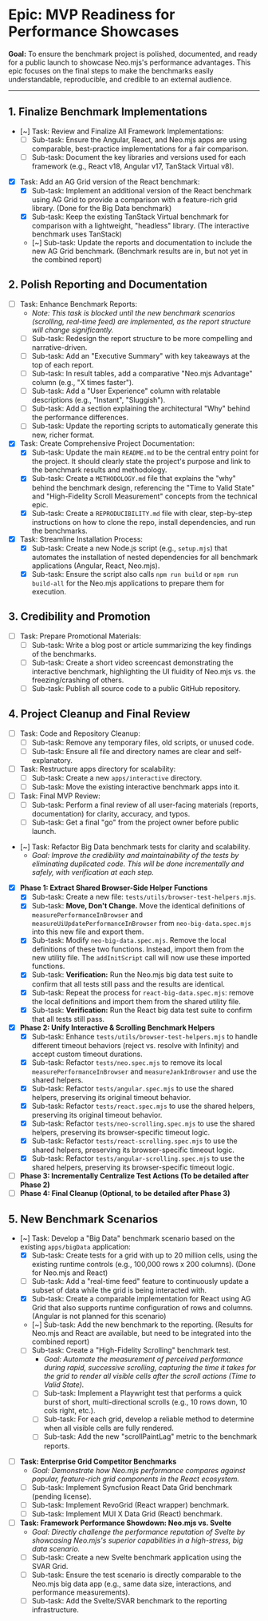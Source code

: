 # Epic: MVP Readiness for Performance Showcases

**Goal:** To ensure the benchmark project is polished, documented, and ready for a public launch to showcase Neo.mjs's performance advantages. This epic focuses on the final steps to make the benchmarks easily understandable, reproducible, and credible to an external audience.

---

## 1. Finalize Benchmark Implementations

-   [~] Task: Review and Finalize All Framework Implementations:
    -   [ ] Sub-task: Ensure the Angular, React, and Neo.mjs apps are using comparable, best-practice implementations for a fair comparison.
    -   [ ] Sub-task: Document the key libraries and versions used for each framework (e.g., React v18, Angular v17, TanStack Virtual v8).
-   [x] Task: Add an AG Grid version of the React benchmark:
    -   [x] Sub-task: Implement an additional version of the React benchmark using AG Grid to provide a comparison with a feature-rich grid library. (Done for the Big Data benchmark)
    -   [x] Sub-task: Keep the existing TanStack Virtual benchmark for comparison with a lightweight, "headless" library. (The interactive benchmark uses TanStack)
    -   [~] Sub-task: Update the reports and documentation to include the new AG Grid benchmark. (Benchmark results are in, but not yet in the combined report)

## 2. Polish Reporting and Documentation

-   [ ] Task: Enhance Benchmark Reports:
    -   *Note: This task is blocked until the new benchmark scenarios (scrolling, real-time feed) are implemented, as the report structure will change significantly.*
    -   [ ] Sub-task: Redesign the report structure to be more compelling and narrative-driven.
    -   [ ] Sub-task: Add an "Executive Summary" with key takeaways at the top of each report.
    -   [ ] Sub-task: In result tables, add a comparative "Neo.mjs Advantage" column (e.g., "X times faster").
    -   [ ] Sub-task: Add a "User Experience" column with relatable descriptions (e.g., "Instant", "Sluggish").
    -   [ ] Sub-task: Add a section explaining the architectural "Why" behind the performance differences.
    -   [ ] Sub-task: Update the reporting scripts to automatically generate this new, richer format.
-   [x] Task: Create Comprehensive Project Documentation:
    -   [x] Sub-task: Update the main `README.md` to be the central entry point for the project. It should clearly state the project's purpose and link to the benchmark results and methodology.
    -   [x] Sub-task: Create a `METHODOLOGY.md` file that explains the "why" behind the benchmark design, referencing the "Time to Valid State" and "High-Fidelity Scroll Measurement" concepts from the technical epic.
    -   [x] Sub-task: Create a `REPRODUCIBILITY.md` file with clear, step-by-step instructions on how to clone the repo, install dependencies, and run the benchmarks.

-   [x] Task: Streamline Installation Process:
    -   [x] Sub-task: Create a new Node.js script (e.g., `setup.mjs`) that automates the installation of nested dependencies for all benchmark applications (Angular, React, Neo.mjs).
    -   [x] Sub-task: Ensure the script also calls `npm run build` or `npm run build-all` for the Neo.mjs applications to prepare them for execution.

## 3. Credibility and Promotion


-   [ ] Task: Prepare Promotional Materials:
    -   [ ] Sub-task: Write a blog post or article summarizing the key findings of the benchmarks.
    -   [ ] Sub-task: Create a short video screencast demonstrating the interactive benchmark, highlighting the UI fluidity of Neo.mjs vs. the freezing/crashing of others.
    -   [ ] Sub-task: Publish all source code to a public GitHub repository.

## 4. Project Cleanup and Final Review

-   [ ] Task: Code and Repository Cleanup:
    -   [ ] Sub-task: Remove any temporary files, old scripts, or unused code.
    -   [ ] Sub-task: Ensure all file and directory names are clear and self-explanatory.
-   [ ] Task: Restructure apps directory for scalability:
    -   [ ] Sub-task: Create a new `apps/interactive` directory.
    -   [ ] Sub-task: Move the existing interactive benchmark apps into it.
-   [ ] Task: Final MVP Review:
    -   [ ] Sub-task: Perform a final review of all user-facing materials (reports, documentation) for clarity, accuracy, and typos.
    -   [ ] Sub-task: Get a final "go" from the project owner before public launch.
-   [~] Task: Refactor Big Data benchmark tests for clarity and scalability.
    -   *Goal: Improve the credibility and maintainability of the tests by eliminating duplicated code. This will be done incrementally and safely, with verification at each step.*
-   [x] **Phase 1: Extract Shared Browser-Side Helper Functions**
    -   [x] Sub-task: Create a new file: `tests/utils/browser-test-helpers.mjs`.
    -   [x] Sub-task: **Move, Don't Change.** Move the identical definitions of `measurePerformanceInBrowser` and `measureUiUpdatePerformanceInBrowser` from `neo-big-data.spec.mjs` into this new file and export them.
    -   [x] Sub-task: Modify `neo-big-data.spec.mjs`. Remove the local definitions of these two functions. Instead, import them from the new utility file. The `addInitScript` call will now use these imported functions.
    -   [x] Sub-task: **Verification:** Run the Neo.mjs big data test suite to confirm that all tests still pass and the results are identical.
    -   [x] Sub-task: Repeat the process for `react-big-data.spec.mjs`: remove the local definitions and import them from the shared utility file.
    -   [x] Sub-task: **Verification:** Run the React big data test suite to confirm that all tests still pass.
-   [x] **Phase 2: Unify Interactive & Scrolling Benchmark Helpers**
    -   [x] Sub-task: Enhance `tests/utils/browser-test-helpers.mjs` to handle different timeout behaviors (reject vs. resolve with Infinity) and accept custom timeout durations.
    -   [x] Sub-task: Refactor `tests/neo.spec.mjs` to remove its local `measurePerformanceInBrowser` and `measureJankInBrowser` and use the shared helpers.
    -   [x] Sub-task: Refactor `tests/angular.spec.mjs` to use the shared helpers, preserving its original timeout behavior.
    -   [x] Sub-task: Refactor `tests/react.spec.mjs` to use the shared helpers, preserving its original timeout behavior.
    -   [x] Sub-task: Refactor `tests/neo-scrolling.spec.mjs` to use the shared helpers, preserving its browser-specific timeout logic.
    -   [x] Sub-task: Refactor `tests/react-scrolling.spec.mjs` to use the shared helpers, preserving its browser-specific timeout logic.
    -   [x] Sub-task: Refactor `tests/angular-scrolling.spec.mjs` to use the shared helpers, preserving its browser-specific timeout logic.
-   [ ] **Phase 3: Incrementally Centralize Test Actions (To be detailed after Phase 2)**
-   [ ] **Phase 4: Final Cleanup (Optional, to be detailed after Phase 3)**

## 5. New Benchmark Scenarios
-   [~] Task: Develop a "Big Data" benchmark scenario based on the existing `apps/bigData` application:
    -   [x] Sub-task: Create tests for a grid with up to 20 million cells, using the existing runtime controls (e.g., 100,000 rows x 200 columns). (Done for Neo.mjs and React)
    -   [ ] Sub-task: Add a "real-time feed" feature to continuously update a subset of data while the grid is being interacted with.
    -   [x] Sub-task: Create a comparable implementation for React using AG Grid that also supports runtime configuration of rows and columns. (Angular is not planned for this scenario)
    -   [~] Sub-task: Add the new benchmark to the reporting. (Results for Neo.mjs and React are available, but need to be integrated into the combined report)
    -   [ ] Sub-task: Create a "High-Fidelity Scrolling" benchmark test.
        -   *Goal: Automate the measurement of perceived performance during rapid, successive scrolling, capturing the time it takes for the grid to render all visible cells after the scroll actions (Time to Valid State).*
        -   [ ] Sub-task: Implement a Playwright test that performs a quick burst of short, multi-directional scrolls (e.g., 10 rows down, 10 cols right, etc.).
        -   [ ] Sub-task: For each grid, develop a reliable method to determine when all visible cells are fully rendered.
        -   [ ] Sub-task: Add the new "scrollPaintLag" metric to the benchmark reports.

-   [ ] **Task: Enterprise Grid Competitor Benchmarks**
    -   *Goal: Demonstrate how Neo.mjs performance compares against popular, feature-rich grid components in the React ecosystem.*
    -   [ ] Sub-task: Implement Syncfusion React Data Grid benchmark (pending license).
    -   [ ] Sub-task: Implement RevoGrid (React wrapper) benchmark.
    -   [ ] Sub-task: Implement MUI X Data Grid (React) benchmark.

-   [ ] **Task: Framework Performance Showdown: Neo.mjs vs. Svelte**
    -   *Goal: Directly challenge the performance reputation of Svelte by showcasing Neo.mjs's superior capabilities in a high-stress, big data scenario.*
    -   [ ] Sub-task: Create a new Svelte benchmark application using the SVAR Grid.
    -   [ ] Sub-task: Ensure the test scenario is directly comparable to the Neo.mjs big data app (e.g., same data size, interactions, and performance measurements).
    -   [ ] Sub-task: Add the Svelte/SVAR benchmark to the reporting infrastructure.
